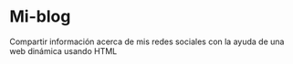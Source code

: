 # Mi-blog
Compartir información acerca de mis redes sociales con la ayuda de una web dinámica usando HTML
